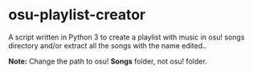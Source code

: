 # osu-playlist-creator
A script written in Python 3 to create a playlist with music in osu! songs directory and/or extract all the songs with the name edited..

**Note:** Change the path to osu! **Songs** folder, not osu! folder.
